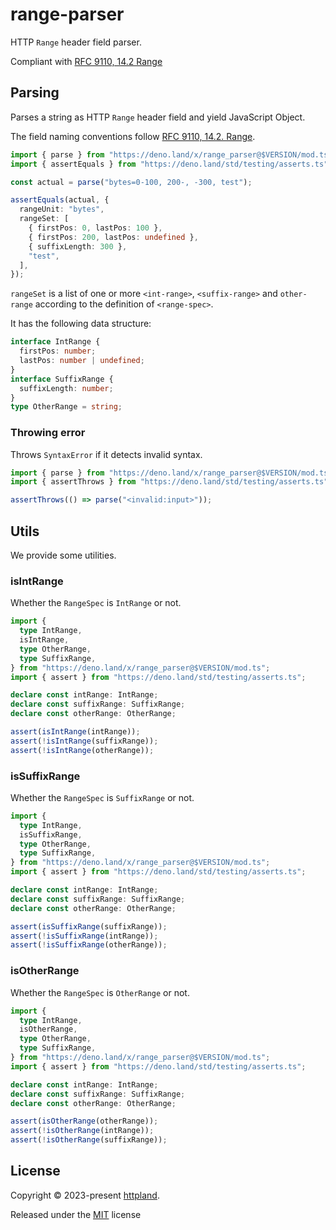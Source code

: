# range-parser

HTTP `Range` header field parser.

Compliant with
[RFC 9110, 14.2 Range](https://www.rfc-editor.org/rfc/rfc9110#section-14.2)

## Parsing

Parses a string as HTTP `Range` header field and yield JavaScript Object.

The field naming conventions follow
[RFC 9110, 14.2. Range](https://www.rfc-editor.org/rfc/rfc9110#section-14.2).

```ts
import { parse } from "https://deno.land/x/range_parser@$VERSION/mod.ts";
import { assertEquals } from "https://deno.land/std/testing/asserts.ts";

const actual = parse("bytes=0-100, 200-, -300, test");

assertEquals(actual, {
  rangeUnit: "bytes",
  rangeSet: [
    { firstPos: 0, lastPos: 100 },
    { firstPos: 200, lastPos: undefined },
    { suffixLength: 300 },
    "test",
  ],
});
```

`rangeSet` is a list of one or more `<int-range>`, `<suffix-range>` and
`other-range` according to the definition of `<range-spec>`.

It has the following data structure:

```ts
interface IntRange {
  firstPos: number;
  lastPos: number | undefined;
}
interface SuffixRange {
  suffixLength: number;
}
type OtherRange = string;
```

### Throwing error

Throws `SyntaxError` if it detects invalid syntax.

```ts
import { parse } from "https://deno.land/x/range_parser@$VERSION/mod.ts";
import { assertThrows } from "https://deno.land/std/testing/asserts.ts";

assertThrows(() => parse("<invalid:input>"));
```

## Utils

We provide some utilities.

### isIntRange

Whether the `RangeSpec` is `IntRange` or not.

```ts
import {
  type IntRange,
  isIntRange,
  type OtherRange,
  type SuffixRange,
} from "https://deno.land/x/range_parser@$VERSION/mod.ts";
import { assert } from "https://deno.land/std/testing/asserts.ts";

declare const intRange: IntRange;
declare const suffixRange: SuffixRange;
declare const otherRange: OtherRange;

assert(isIntRange(intRange));
assert(!isIntRange(suffixRange));
assert(!isIntRange(otherRange));
```

### isSuffixRange

Whether the `RangeSpec` is `SuffixRange` or not.

```ts
import {
  type IntRange,
  isSuffixRange,
  type OtherRange,
  type SuffixRange,
} from "https://deno.land/x/range_parser@$VERSION/mod.ts";
import { assert } from "https://deno.land/std/testing/asserts.ts";

declare const intRange: IntRange;
declare const suffixRange: SuffixRange;
declare const otherRange: OtherRange;

assert(isSuffixRange(suffixRange));
assert(!isSuffixRange(intRange));
assert(!isSuffixRange(otherRange));
```

### isOtherRange

Whether the `RangeSpec` is `OtherRange` or not.

```ts
import {
  type IntRange,
  isOtherRange,
  type OtherRange,
  type SuffixRange,
} from "https://deno.land/x/range_parser@$VERSION/mod.ts";
import { assert } from "https://deno.land/std/testing/asserts.ts";

declare const intRange: IntRange;
declare const suffixRange: SuffixRange;
declare const otherRange: OtherRange;

assert(isOtherRange(otherRange));
assert(!isOtherRange(intRange));
assert(!isOtherRange(suffixRange));
```

## License

Copyright © 2023-present [httpland](https://github.com/httpland).

Released under the [MIT](./LICENSE) license
